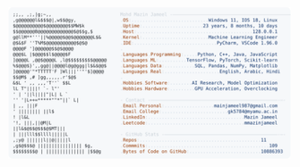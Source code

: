 <picture>
  <source srcset="https://raw.githubusercontent.com/mmazinjameel/mmazinjameel/main/dark_mode.svg?v=1752610346" media="(prefers-color-scheme: dark)">
  <img src="https://raw.githubusercontent.com/mmazinjameel/mmazinjameel/main/light_mode.svg?v=1752610346">
</picture>
